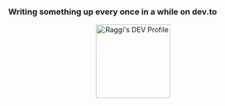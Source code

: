 ### Writing something up every once in a while on dev.to

<a href="https://dev.to/ragrag">
  <p align="center">
  <img src="https://d2fltix0v2e0sb.cloudfront.net/dev-badge.svg" alt="Raggi's DEV Profile" height="150" width="150">
  </p>
</a>
        

<!--
**ragrag/ragrag** is a ✨ _special_ ✨ repository because its `README.md` (this file) appears on your GitHub profile.

Here are some ideas to get you started:

- 🔭 I’m currently working on ...
- 🌱 I’m currently learning ...
- 👯 I’m looking to collaborate on ...
- 🤔 I’m looking for help with ...
- 💬 Ask me about ...
- 📫 How to reach me: ...
- 😄 Pronouns: ...
- ⚡ Fun fact: ...
-->
